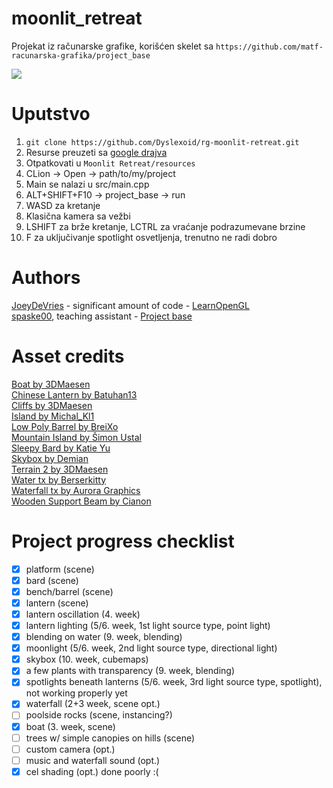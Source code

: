 # moonlit_retreat
Projekat iz računarske grafike, korišćen skelet sa `https://github.com/matf-racunarska-grafika/project_base`

![](./resources/preview.gif)

# Uputstvo
1. `git clone https://github.com/Dyslexoid/rg-moonlit-retreat.git`
2. Resurse preuzeti sa [google drajva](https://drive.google.com/file/d/1rGbAnoB0BnZMuKmRlYqf5VfQY2yeyyYy)
3. Otpatkovati u `Moonlit Retreat/resources`
4. CLion -> Open -> path/to/my/project
5. Main se nalazi u src/main.cpp
6. ALT+SHIFT+F10 -> project_base -> run
7. WASD za kretanje
8. Klasična kamera sa vežbi
9. LSHIFT za brže kretanje, LCTRL za vraćanje podrazumevane brzine
10. F za uključivanje spotlight osvetljenja, trenutno ne radi dobro

# Authors

[JoeyDeVries](https://github.com/JoeyDeVries/) - significant amount of code - [LearnOpenGL](https://github.com/JoeyDeVries/LearnOpenGL)  
[spaske00](https://github.com/spaske00), teaching assistant - [Project base](https://github.com/matf-racunarska-grafika/project_base/)

# Asset credits
[Boat by 3DMaesen](https://sketchfab.com/3d-models/boat-5cdc4fc134e84a8d97fb2d3ffaf5c5fb)  
[Chinese Lantern by Batuhan13](https://sketchfab.com/3d-models/chinese-lantern-0fc4dbf7122141828c16bae9025ce47c)  
[Cliffs by 3DMaesen](https://sketchfab.com/3d-models/cliffs-14fe5023840146179c8515093e88fae0)  
[Island by Michal_Kl1](https://sketchfab.com/3d-models/island-683c06e01476466a9759811f1dca6fb7)  
[Low Poly Barrel by BreiXo](https://sketchfab.com/3d-models/low-poly-barrel-29bf5f9a80304fe6a78d54294f2a2600)  
[Mountain Island by Šimon Ustal](https://sketchfab.com/3d-models/mountain-island-3f34aec02add43259b0824fa35b538c9)  
[Sleepy Bard by Katie Yu](https://katieyu.artstation.com/projects/BKRB6)  
[Skybox by Demian](https://forum.blockland.us/index.php?topic=264260.0)  
[Terrain 2 by 3DMaesen](https://sketchfab.com/3d-models/terrain-2-29b795a7fe5c41e4b3ab7c91dc062cd7)  
[Water tx by Berserkitty](https://www.deviantart.com/berserkitty/art/Seamless-Cartoon-styled-Water-Texture-743787929)  
[Waterfall tx by Aurora Graphics](https://old.auroragraphics.net/product_info.php?products_id=1966)  
[Wooden Support Beam by Cianon](https://sketchfab.com/3d-models/wooden-support-beam-93e44ade0d8548d3afcd5c2ce01203c8)

# Project progress checklist
- [x] platform (scene)
- [x] bard (scene)
- [x] bench/barrel (scene)
- [x] lantern (scene)
- [x] lantern oscillation (4. week)
- [x] lantern lighting (5/6. week, 1st light source type, point light)
- [x] blending on water (9. week, blending)
- [x] moonlight (5/6. week, 2nd light source type, directional light)
- [x] skybox (10. week, cubemaps)
- [x] a few plants with transparency (9. week, blending)
- [x] spotlights beneath lanterns (5/6. week, 3rd light source type, spotlight), not working properly yet
- [x] waterfall	(2+3 week, scene opt.)
- [ ] poolside rocks (scene, instancing?)
- [x] boat (3. week, scene)
- [ ] trees w/ simple canopies on hills (scene)
- [ ] custom camera (opt.)
- [ ] music and waterfall sound	(opt.)
- [x] cel shading (opt.) done poorly :(
